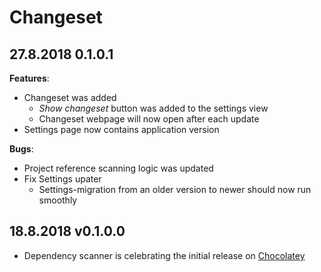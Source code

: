 # Changeset

<!---
## Coming in the new release
-->

## 27.8.2018 0.1.0.1
**Features**:

- Changeset was added
  - *Show changeset* button was added to the settings view
  - Changeset webpage will now open after each update
- Settings page now contains application version

**Bugs**:

- Project reference scanning logic was updated
- Fix Settings upater 
  - Settings-migration from an older version to newer should now run smoothly

## 18.8.2018 v0.1.0.0

- Dependency scanner is celebrating the initial release on [Chocolatey](https://chocolatey.org/packages/dependency-scanner)